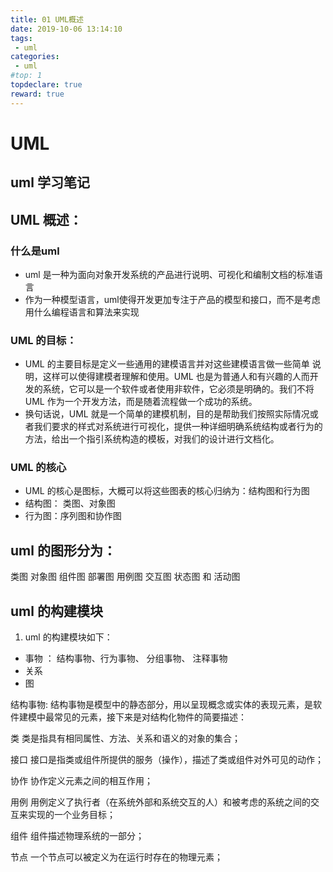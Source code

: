 ```yaml
---
title: 01 UML概述
date: 2019-10-06 13:14:10
tags:
 - uml
categories:
 - uml
#top: 1
topdeclare: true
reward: true
---
```

# UML
uml 学习笔记
--
## UML 概述：
### 什么是uml
- uml 是一种为面向对象开发系统的产品进行说明、可视化和编制文档的标准语言
- 作为一种模型语言，uml使得开发更加专注于产品的模型和接口，而不是考虑用什么编程语言和算法来实现
<!--more-->
### UML 的目标：
- UML 的主要目标是定义一些通用的建模语言并对这些建模语言做一些简单 说明，这样可以使得建模者理解和使用。UML 也是为普通人和有兴趣的人而开发的系统，它可以是一个软件或者使用非软件，它必须是明确的。我们不将 UML 作为一个开发方法，而是随着流程做一个成功的系统。
- 换句话说，UML 就是一个简单的建模机制，目的是帮助我们按照实际情况或者我们要求的样式对系统进行可视化，提供一种详细明确系统结构或者行为的方法，给出一个指引系统构造的模板，对我们的设计进行文档化。

### UML 的核心
- UML 的核心是图标，大概可以将这些图表的核心归纳为：结构图和行为图
- 结构图： 类图、对象图
- 行为图：序列图和协作图

## uml 的图形分为：
类图 对象图 组件图 部署图 用例图 交互图 状态图 和 活动图

## uml 的构建模块
1. uml 的构建模块如下：
- 事物 ： 结构事物、行为事物、 分组事物、 注释事物
- 关系
- 图

结构事物:
结构事物是模型中的静态部分，用以呈现概念或实体的表现元素，是软件建模中最常见的元素，接下来是对结构化物件的简要描述：

类
类是指具有相同属性、方法、关系和语义的对象的集合；


接口
接口是指类或组件所提供的服务（操作），描述了类或组件对外可见的动作；

协作
协作定义元素之间的相互作用；


用例
用例定义了执行者（在系统外部和系统交互的人）和被考虑的系统之间的交互来实现的一个业务目标；


组件
组件描述物理系统的一部分；


节点
一个节点可以被定义为在运行时存在的物理元素；

